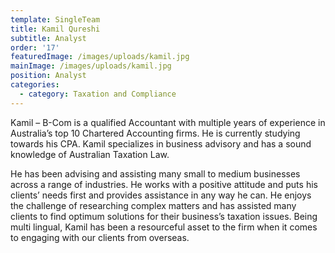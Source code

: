 ```yaml
---
template: SingleTeam
title: Kamil Qureshi
subtitle: Analyst
order: '17'
featuredImage: /images/uploads/kamil.jpg
mainImage: /images/uploads/kamil.jpg
position: Analyst
categories:
  - category: Taxation and Compliance
---
```

Kamil – B-Com is a qualified Accountant with multiple years of experience in Australia’s top 10 Chartered Accounting firms. He is currently studying towards his CPA. Kamil specializes in business advisory and has a sound knowledge of Australian Taxation Law. 

He has been advising and assisting many small to medium businesses across a range of industries. He works with a positive attitude and puts his clients’ needs first and provides assistance in any way he can. He enjoys the challenge of researching complex matters and has assisted many clients to find optimum solutions for their business’s taxation issues. Being multi lingual, Kamil has been a resourceful asset to the firm when it comes to engaging with our clients from overseas.
